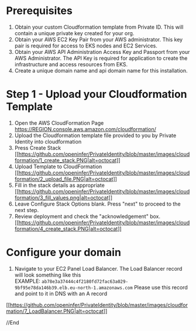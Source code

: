 # Prerequisites 

 1. Obtain your custom Cloudformation template from Private ID. This will contain  a unique private key created for your org.  
 2. Obtain your AWS EC2 Key Pair from your AWS administrator. This key pair is required for access to EKS nodes and EC2 Services.
 3. Obtain your AWS API Administration Access Key and Passport from your AWS Administrator. The API Key is required for application to create the infrastructure and access resources from EKS. 
 4. Create a unique domain name and api domain name for this installation. 

# Step 1 - Upload your Cloudformation Template
1. Open the AWS CloudFormation Page https://REGION.console.aws.amazon.com/cloudformation/ 
2. Upload the Cloudformation template file provided to you by Private Identity into cloudformation 
3. Press Create Stack 
[[https://github.com/openinfer/PrivateIdentity/blob/master/images/cloudformation/1_create_stack.PNG|alt=octocat]]
4. Upload Template to CloudFormation
[[https://github.com/openinfer/PrivateIdentity/blob/master/images/cloudformation/2_upload_file.PNG|alt=octocat]]
5. Fill in the stack details as appropriate 
[[https://github.com/openinfer/PrivateIdentity/blob/master/images/cloudformation/3_fill_values.png|alt=octocat]]
6. Leave Configure Stack Options blank. Press "next" to proceed to the next step. 
7. Review deployment and check the "acknowledgement" box.
[[https://github.com/openinfer/PrivateIdentity/blob/master/images/cloudformation/4_create_stack.PNG|alt=octocat]]

# Configure your domain  

 1. Navigate to your EC2 Panel Load Balancer. The Load Balancer record 
will look something like this  
EXAMPLE: `ab78e3a37444c4f2180fd72fac63a029-9bf95e78da146b39.elb.eu-north-1.amazonaws.com`
Please use this record and point to it in DNS with an A record 

[[https://github.com/openinfer/PrivateIdentity/blob/master/images/cloudformation/7_LoadBalancer.PNG|alt=octocat]]
 
//End